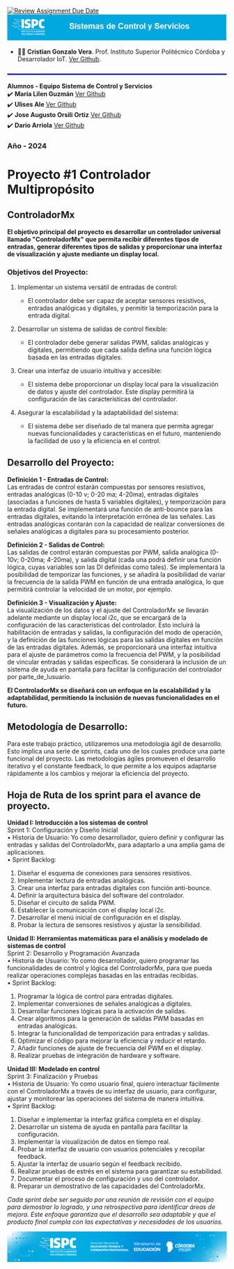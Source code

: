 [![Review Assignment Due Date](https://classroom.github.com/assets/deadline-readme-button-24ddc0f5d75046c5622901739e7c5dd533143b0c8e959d652212380cedb1ea36.svg)](https://classroom.github.com/a/T1dZM0_Y)
![sistema](/assets/sistemadecontrol.png)

- 👨‍🏫 **Cristian Gonzalo Vera**. Prof. Instituto Superior Politécnico Córdoba y Desarrolador IoT. [Ver Github](https://github.com/Gona79).

![line](/assets/line.png)

**Alumnos - Equipo Sistema de Control y Servicios**  
✔️ **Maria Lilen Guzmán**  [Ver Github](https://github.com/lilenguzman01)  
✔️ **Ulises Ale**  [Ver Github](https://github.com/ulisesaale)  
✔️ **Jose Augusto Orsili Ortiz**  [Ver Github](https://github.com/joseorsili)  
✔️ **Dario Arriola**  [Ver Github](https://github.com/dr-arriola)  


### Año - **2024**


# Proyecto #1 Controlador Multipropósito

## ControladorMx

**El objetivo principal del proyecto es desarrollar un controlador universal llamado "ControladorMx" que permita recibir diferentes tipos de entradas, generar diferentes tipos de salidas y proporcionar una interfaz de visualización y ajuste mediante un display local.**  

### **Objetivos del Proyecto:**

1. Implementar un sistema versátil de entradas de control:  
   - El controlador debe ser capaz de aceptar sensores resistivos, entradas analógicas y digitales, y permitir la temporización para la entrada digital.
    
2. Desarrollar un sistema de salidas de control flexible:  
   - El controlador debe generar salidas PWM, salidas analógicas y digitales, permitiendo que cada salida defina una función lógica basada en las entradas digitales.
     
3. Crear una interfaz de usuario intuitiva y accesible:  
   - El sistema debe proporcionar un display local para la visualización de datos y ajuste del controlador. Este display permitirá la configuración de las características del controlador.
     
4. Asegurar la escalabilidad y la adaptabilidad del sistema:
   - El sistema debe ser diseñado de tal manera que permita agregar nuevas funcionalidades y características en el futuro, manteniendo la facilidad de uso y la eficiencia en el control.

## **Desarrollo del Proyecto:**  

**Definición 1 - Entradas de Control:**  
Las entradas de control estarán compuestas por sensores resistivos, entradas analógicas (0-10 v; 0-20 ma; 4-20ma), entradas digitales (asociadas a funciones de hasta 5 variables digitales), y temporización para la entrada digital. Se implementará una función de anti-bounce para las entradas digitales, evitando la interpretación errónea de las señales. Las entradas analógicas contarán con la capacidad de realizar conversiones de señales analógicas a digitales para su procesamiento posterior.  

**Definición 2 - Salidas de Control:**  
Las salidas de control estarán compuestas por PWM, salida analógica (0-10v; 0-20ma; 4-20ma), y salida digital (cada una podrá definir una función lógica, cuyas variables son las DI definidas como tales). Se implementará la posibilidad de temporizar las funciones, y se añadirá la posibilidad de variar la frecuencia de la salida PWM en función de una entrada analógica, lo que permitirá controlar la velocidad de un motor, por ejemplo.  

**Definición 3 - Visualización y Ajuste:**  
La visualización de los datos y el ajuste del ControladorMx se llevarán adelante mediante un display local i2c, que se encargará de la configuración de las características del controlador. Esto incluirá la habilitación de entradas y salidas, la configuración del modo de operación, y la definición de las funciones lógicas para las salidas digitales en función de las entradas digitales. Además, se proporcionará una interfaz intuitiva para el ajuste de parámetros como la frecuencia del PWM, y la posibilidad de vincular entradas y salidas específicas. Se considerará la inclusión de un sistema de ayuda en pantalla para facilitar la configuración del controlador por parte_de_lusuario. 

**El ControladorMx se diseñará con un enfoque en la escalabilidad y la adaptabilidad, permitiendo la inclusión de nuevas funcionalidades en el futuro.**

## **Metodología de Desarrollo:**  
Para este trabajo práctico, utilizaremos una metodología ágil de desarrollo. Esto implica una serie de sprints, cada uno de los cuales produce una parte funcional del proyecto. Las metodologías ágiles promueven el desarrollo iterativo y el constante feedback, lo que permite a los equipos adaptarse rápidamente a los cambios y mejorar la eficiencia del proyecto.

## Hoja de Ruta de los sprint para el avance de proyecto.  

**Unidad I: Introducción a los sistemas de control**  
Sprint 1: Configuración y Diseño Inicial  
• Historia de Usuario: Yo como desarrollador, quiero definir y configurar las entradas y salidas del ControladorMx, para adaptarlo a una amplia gama de aplicaciones.  
• Sprint Backlog:  
1. Diseñar el esquema de conexiones para sensores resistivos.  
2. Implementar lectura de entradas analógicas.  
3. Crear una interfaz para entradas digitales con función anti-bounce.  
4. Definir la arquitectura básica del software del controlador.  
5. Diseñar el circuito de salida PWM.  
6. Establecer la comunicación con el display local i2c.  
7. Desarrollar el menú inicial de configuración en el display.  
8. Probar la lectura de sensores resistivos y ajustar la sensibilidad.  

**Unidad II: Herramientas matemáticas para el análisis y modelado de sistemas de control**  
Sprint 2: Desarrollo y Programación Avanzada  
• Historia de Usuario: Yo como desarrollador, quiero programar las funcionalidades de control y lógica del ControladorMx, para que pueda realizar operaciones complejas basadas en las entradas recibidas.  
• Sprint Backlog:  
1. Programar la lógica de control para entradas digitales.  
2. Implementar conversiones de señales analógicas a digitales.  
3. Desarrollar funciones lógicas para la activación de salidas.  
4. Crear algoritmos para la generación de salidas PWM basadas en entradas analógicas.  
5. Integrar la funcionalidad de temporización para entradas y salidas.  
6. Optimizar el código para mejorar la eficiencia y reducir el retardo.  
7. Añadir funciones de ajuste de frecuencia del PWM en el display.  
8. Realizar pruebas de integración de hardware y software.  

**Unidad III: Modelado en control**  
Sprint 3: Finalización y Pruebas  
• Historia de Usuario: Yo como usuario final, quiero interactuar fácilmente con el ControladorMx a través de su interfaz de usuario, para configurar, ajustar y monitorear las operaciones del sistema de manera intuitiva.  
• Sprint Backlog:  
1. Diseñar e implementar la interfaz gráfica completa en el display.  
2. Desarrollar un sistema de ayuda en pantalla para facilitar la configuración.  
3. Implementar la visualización de datos en tiempo real.  
4. Probar la interfaz de usuario con usuarios potenciales y recopilar feedback.  
5. Ajustar la interfaz de usuario según el feedback recibido.  
6. Realizar pruebas de estrés en el sistema para garantizar su estabilidad.  
7. Documentar el proceso de configuración y uso del controlador.  
8. Preparar un demostrativo de las capacidades del ControladorMx.  

*Cada sprint debe ser seguido por una reunión de revisión con el equipo para demostrar lo logrado, y una retrospectiva para identificar áreas de mejora. Este enfoque garantiza que el desarrollo sea adaptable y que el producto final cumpla con las expectativas y necesidades de los usuarios.*

![logo](/assets/Curso%20ISPC.png)